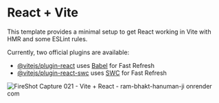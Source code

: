 # React + Vite

This template provides a minimal setup to get React working in Vite with HMR and some ESLint rules.

Currently, two official plugins are available:

- [@vitejs/plugin-react](https://github.com/vitejs/vite-plugin-react/blob/main/packages/plugin-react/README.md) uses [Babel](https://babeljs.io/) for Fast Refresh
- [@vitejs/plugin-react-swc](https://github.com/vitejs/vite-plugin-react-swc) uses [SWC](https://swc.rs/) for Fast Refresh

![FireShot Capture 021 - Vite + React - ram-bhakt-hanuman-ji onrender com](https://github.com/arpitgoswami/Hanuman-Ji/assets/71710858/385df547-a801-44f1-9503-d34998cf99eb)
